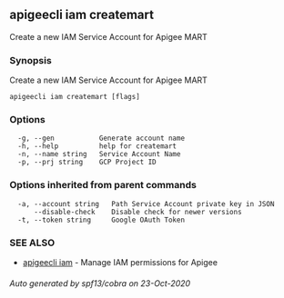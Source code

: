 ## apigeecli iam createmart

Create a new IAM Service Account for Apigee MART

### Synopsis

Create a new IAM Service Account for Apigee MART

```
apigeecli iam createmart [flags]
```

### Options

```
  -g, --gen           Generate account name
  -h, --help          help for createmart
  -n, --name string   Service Account Name
  -p, --prj string    GCP Project ID
```

### Options inherited from parent commands

```
  -a, --account string   Path Service Account private key in JSON
      --disable-check    Disable check for newer versions
  -t, --token string     Google OAuth Token
```

### SEE ALSO

* [apigeecli iam](apigeecli_iam.md)	 - Manage IAM permissions for Apigee

###### Auto generated by spf13/cobra on 23-Oct-2020
